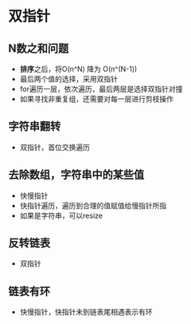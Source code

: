 # 双指针

## N数之和问题

- **排序**之后，将O(n^N) 降为 O(n^(N-1))
- 最后两个值的选择，采用双指针
- for遍历一层，依次遍历，最后两层是选择双指针对撞
- 如果寻找非重复组，还需要对每一层进行剪枝操作



## 字符串翻转

- 双指针，首位交换遍历



## 去除数组，字符串中的某些值

- 快慢指针
- 快指针遍历，遍历到合理的值赋值给慢指针所指
- 如果是字符串，可以resize



## 反转链表

- 双指针

## 链表有环

- 快慢指针，快指针未到链表尾相遇表示有环